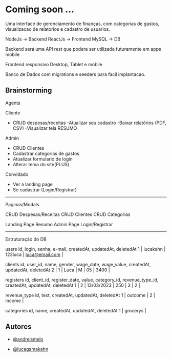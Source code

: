 
# Coming soon ...

Uma interface de gerenciamento de finanças, com categorias de gastos, visualizacao de relatorios e cadastro de usuarios.

NodeJs -> Backend
ReactJs -> Frontend
MySQL -> DB

Backend será uma API rest que podera ser utilizada futuramente em apps mobile

Frontend responsivo Desktop, Tablet e mobile

Banco de Dados com migrations e seeders para facil implantacao.

## Brainstorming
Agents

Cliente
- CRUD despesas/receitas
-Atualizar seu cadastro
-Baixar relatórios (PDF, CSV)
-Visualizar tela RESUMO

Admin
- CRUD Clientes
- Cadastrar categorias de gastos
- Atualizar formulario de login
- Alterar tema do site(PLUS)

Convidado
- Ver a landing page
- Se cadastrar (Login/Registrar)

------------------------------------------------------------
Paginas/Modals

CRUD Despesas/Receitas
CRUD Clientes
CRUD Categorias

Landing Page
Resumo
Admin Page
Login/Registrar

-------------------------------------------------------------
Estruturação do DB

users
id, login, senha, e-mail, createdAt, updatedAt, deletedAt
1 | lucakahn | 123luca | luca@email.com |

clients
id, user_id, name, gender, wage_date, wage_value, createdAt, updatedAt, deletedAt
2 | 1 | Luca | M | 05 | 3400 | 

registers
id, client_id, register_date, value, category_id, revenue_type_id,  createdAt, updatedAt, deletedAt
1 | 2 | 13/03/2023 | 250 | 3 | 2 |

revenue_type
id, text, createdAt, updatedAt, deletedAt
1 | outcome |
2 | income |

categories
id, name, createdAt, updatedAt, deletedAt
1 | grocerys |

## Autores

- [ @andrelsmelo ](https://github.com/andrelsmelo)

- [ @lucagamakahn ](https://github.com/luca-gama-kahn)